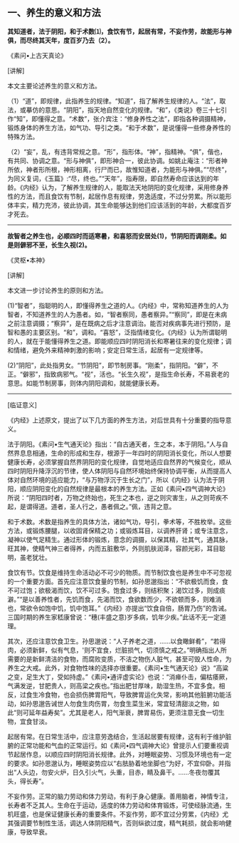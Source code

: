 ## 一、养生的意义和方法

**其知道者，法于阴阳，和于术数⑴，食饮有节，起居有常，不妄作劳，故能形与神俱，而尽终其天年，度百岁乃去（2）。**

​《素问•上古天真论》

[讲解]

本文主要论述养生的意义和方法。

（1）“道”，即规律，此指养生的规律。“知道”，指了解养生规律的人。“法”，取法，或摹仿的意思。“阴阳”，指天地自然变化的规律。“和”，《类说》卷三十七引作“知”，即懂得之意。“术数”，张介宾注：“修身养性之法”，即指各种调摄精神，锻炼身体的养生方法，如气功、导引之类。“和于术数”，是说懂得一些修身养性的特殊方法。

（2）“妄”，乱，有违背常规之意。“形”，指形体。“神”，指精神。“俱”，偕也，有共同、协调之意。“形与神俱”，即形神合一，彼此协调。如姚止庵注：“形者神所依，神者形所根，神形相离，行尸而已，故惟知道者，为能形与神俱。”“尽终”，为同义复词，《玉篇》:“尽，终也。”“天年”，指寿限，即自然寿命应该达到的年龄。《内经》认为，了解养生规律的人，能取法天地阴阳的变化规律，采用修身养性的方法，而且食饮有节制，起居作息有规律，劳逸适度，不过分劳累。所以能形体丰实，精力充沛，彼此协调，其生命能够达到他们应该活到的年龄，大都度百岁才死去。

* * *

**故智者之养生也，必顺四时而适寒暑，和喜怒而安居处(1)，节阴阳而调刚柔。如是则僻邪不至，长生久视(2)。**

​《灵枢•本神》

[讲解]

本文进一步讨论养生的原则和方法。

(1)“智者”，指聪明的人，即懂得养生之道的人。《内经》中，常称知道养生的人为智者，不知道养生的人为愚者。如，“智者察同，愚者察异。”“察同”，即是在未病之前注意调摄；“察异”，是在既病之后才注意调治。能否对疾病事先进行预防，是智和愚的主要区别。“和”，调和。“喜怒”，泛指情绪变化。《内经》认为所谓聪明的人，就在于能懂得养生之道。即能顺应四时阴阳消长和寒暑往来的变化规律；调和情绪，避免外来精神刺激的影响；安定日常生活，起居有一定规律等。

(2)“阴阳”，此处指男女。“节阴阳”，即节制房事。“刚柔”，指阴阳。“僻”，不正。“僻邪”，指致病邪气。“视”，活也。“长生久视”，是指生命长寿，不易衰老的意思。如能节制房事，则体内阴阳调和，就能健康长寿。

* * *

[临证意义]

《内经》上述原文，提出了以下几方面的养生方法，对后世具有十分重要的指导意义。

法于阴阳。《素问•生气通天论》指出：“自古通天者，生之本，本于阴阳。”人与自然界息息相通，生命的形成和生存，根源于一年四时的阴阳消长变化，所以人想要健康长寿，必须掌握自然界阴阳的变化规律，自觉地适应自然界的气候变化，顺从四时阴阳升降浮沉的节律，使人体阴阳与自然环境始终保持协调平衡，从而提高人体对自然环境的适应能力，“与万物浮沉于生长之门”，所以《内经》认为法于阴阳，顺应阴阳变化的自然规律是最根本的养生方法。正如《素问•四气调神大论》所说：“阴阳四时者，万物之终始也，死生之本也，逆之则灾害生，从之则苛疾不起，是谓得道。道者，圣人行之，愚者佩之。”佩，违背之意。

和于术数。术数是指养生的具体方法，诸如气功，导引，拳术等，不胜枚举。这些方法，或锻炼腰腿，以收固肾保精之功；或锻炼耳目，以调养肝肾；或专注意念，凝神以使气足精生。通过形体的锻炼，意念的调摄，以保其精，壮其气，通其脉，旺其神，使精气神三者得养，内而五脏敷华，外则肌肤润泽，容颜光彩，耳目聪明，虽老犹壮。

食饮有节。饮食是维持生命活动必不可少的物质。而节制饮食也是养生中不可忽视的一个重要方面。首先应注意饮食量的节制，如孙思邈指出：“不欲极饥而食，食不可过饱；欲极渴而饮，饮不可过多。饱食过多，则结积聚；渴饮过多，则成痰澼。”“是以善养性者，先饥而食，先渴而饮，食欲数而少，不欲顿而多，则难消也，常欲令如饱中饥，饥中饱耳。”《内经》亦提出“饮食自倍，肠胃乃伤”的吿诫。三国时期的养生家嵇康曾说：“穗(丰盛之意)岁多病，饥年少疾。”此话不无一定道理。

其次，还应注意饮食卫生。孙思邈说：“人子养老之道，……以食瞰鲜肴”，“若得肉，必须新鲜，似有气息，'则不宜食，烂脏损气，切须慎之戒之。”明确指出人所需要的是新鲜清洁的食物，而腐败变质，不洁之物伤人脏气，甚至可毁人性命，为养生之大戒。此外，对食物性味的选择亦很重要。《素问•生气通天论》说》“高粱之变，足生大丁，受如持虚。”《素问•通评虚实论》也说：“消瘅仆击，偏枯痿厥，气满发逆，甘肥贵人，则高梁之疾也。”指出肥甘厚味，助湿生热，不宜多食。相反，过食生冷食物，也会损伤脾胃阳气，导致脾胃运化失常，影响其他脏腑功能活动，如孙思邈告诫世人勿食生肉伤胃，勿食生菜生米，常宜轻清甜淡之物，如此“则可延年益寿矣”。尤其是老人，阳气渐衰，脾胃易伤，更须注意无食一切生物，宜食甘淡。

起居有常。在日常生活中，应注意劳逸结合，生活起居要有规律，这有利于维护脏腑的正常功能和气血的正常运行。如《素问•四气调神大论》曾提示人们要重视调节起居作息，以顺应四时阴阳消长规律。此外，对睡眠姿势、习惯及环境也有一定的要求。如孙思邈认为，睡眠姿势应以“右胠胁着地坐脚也”为好，不宜仰卧。并指出“人头边，勿安火炉，日久引火气，头重，目赤，睛及鼻干。……冬夜勿覆其头，得长寿”。

不妄作劳。正常的脑力劳动和体力劳动，有利于身心健康。善用脑者，神情专注，长寿者不乏其人。生命在于运动，适度的体力劳动和体育锻炼，可使经脉流通，生机旺盛，也是保证健康长寿的重要条件。不妄作劳，即不宜过分劳累，《内经》尤其强调要节制性生活，调达人体阴阳精气，否则纵欲过度，精气耗损，就会影响健康，导致早衰。


